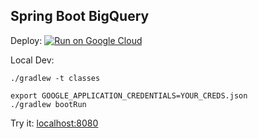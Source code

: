 Spring Boot BigQuery
--------------------

Deploy:
[![Run on Google Cloud](https://deploy.cloud.run/button.svg)](https://deploy.cloud.run)

Local Dev:
```
./gradlew -t classes

export GOOGLE_APPLICATION_CREDENTIALS=YOUR_CREDS.json
./gradlew bootRun
```

Try it: [localhost:8080](http://localhost:8080)

